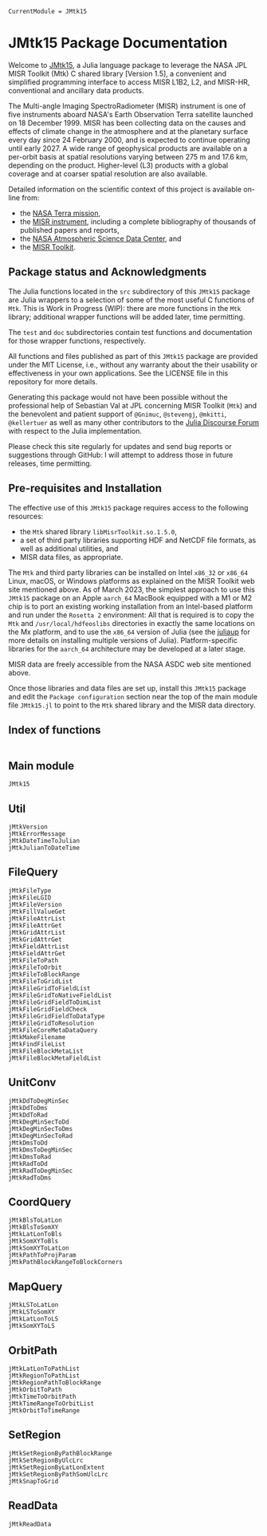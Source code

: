 ```@meta
CurrentModule = JMtk15
```

# JMtk15 Package Documentation

Welcome to [JMtk15](https://github.com/mmverstraete/JMtk15.jl), a Julia language package to leverage the NASA JPL MISR Toolkit (Mtk) C shared library [Version 1.5], a convenient and simplified programming interface to access MISR L1B2, L2, and MISR-HR, conventional and ancillary data products.

The Multi-angle Imaging SpectroRadiometer (MISR) instrument is one of five instruments aboard NASA's Earth Observation Terra satellite launched on 18 December 1999. MISR has been collecting data on the causes and effects of climate change in the atmosphere and at the planetary surface every day since 24 February 2000, and is expected to continue operating until early 2027. A wide range of geophysical products are available on a per-orbit basis at spatial resolutions varying between 275 m and 17.6 km, depending on the product. Higher-level (L3) products with a global coverage and at coarser spatial resolution are also available.

Detailed information on the scientific context of this project is available on-line from:

* the [NASA Terra mission](https://terra.nasa.gov/about/mission),
* the [MISR instrument](https://misr.jpl.nasa.gov/), including a complete bibliography of thousands of published papers and reports,
* the [NASA Atmospheric Science Data Center](https://asdc.larc.nasa.gov/project/MISR), and
* the [MISR Toolkit](https://github.com/nasa/MISR-Toolkit).

## Package status and Acknowledgments

The Julia functions located in the `src` subdirectory of this `JMtk15` package are Julia wrappers to a selection of some of the most useful C functions of `Mtk`. This is Work in Progress (WIP): there are more functions in the `Mtk` library; additional wrapper functions will be added later, time permitting.

The `test` and `doc` subdirectories contain test functions and documentation for those wrapper functions, respectively.

All functions and files published as part of this `JMtk15` package are provided under the MIT License, i.e., without any warranty about the their usability or effectiveness in your own applications. See the LICENSE file in this repository for more details.

Generating this package would not have been possible without the professional help of Sebastian Val at JPL concerning MISR Toolkit (`Mtk`) and the benevolent and patient support of `@Gnimuc`, `@stevengj`, `@mkitti`, `@kellertuer` as well as many other contributors to the [Julia Discourse Forum](https://discourse.julialang.org/) with respect to the Julia implementation.

Please check this site regularly for updates and send bug reports or suggestions through GitHub: I will attempt to address those in future releases, time permitting.

## Pre-requisites and Installation

The effective use of this `JMtk15` package requires access to the following resources:

* the `Mtk` shared library `libMisrToolkit.so.1.5.0`,
* a set of third party libraries supporting HDF and NetCDF file formats, as well as additional utilities, and
* MISR data files, as appropriate.

The `Mtk` and third party libraries can be installed on Intel `x86_32` or `x86_64` Linux, macOS, or Windows platforms as explained on the MISR Toolkit web site mentioned above. As of March 2023, the simplest approach to use this `JMtk15` package on an Apple `aarch_64` MacBook equipped with a M1 or M2 chip is to port an existing working installation from an Intel-based platform and run under the `Rosetta 2` environment: All that is required is to copy the `Mtk` and `/usr/local/hdfeoslibs` directories in exactly the same locations on the Mx platform, and to use the `x86_64` version of Julia (see the [juliaup](https://github.com/JuliaLang/juliaup) for more details on installing multiple versions of Julia). Platform-specific libraries for the `aarch_64` architecture may be developed at a later stage.

MISR data are freely accessible from the NASA ASDC web site mentioned above.

Once those libraries and data files are set up, install this `JMtk15` package and edit the `Package configuration` section near the top of the main module file `JMtk15.jl` to point to the `Mtk` shared library and the MISR data directory.

## Index of functions

```@index
```

## Main module

```@docs
JMtk15
```

## Util

```@docs
jMtkVersion
jMtkErrorMessage
jMtkDateTimeToJulian
jMtkJulianToDateTime
```

## FileQuery

```@docs
jMtkFileType
jMtkFileLGID
jMtkFileVersion
jMtkFillValueGet
jMtkFileAttrList
jMtkFileAttrGet
jMtkGridAttrList
jMtkGridAttrGet
jMtkFieldAttrList
jMtkFieldAttrGet
jMtkFileToPath
jMtkFileToOrbit
jMtkFileToBlockRange
jMtkFileToGridList
jMtkFileGridToFieldList
jMtkFileGridToNativeFieldList
jMtkFileGridFieldToDimList
jMtkFileGridFieldCheck
jMtkFileGridFieldToDataType
jMtkFileGridToResolution
jMtkFileCoreMetaDataQuery
jMtkMakeFilename
jMtkFindFileList
jMtkFileBlockMetaList
jMtkFileBlockMetaFieldList
```

## UnitConv

```@docs
jMtkDdToDegMinSec
jMtkDdToDms
jMtkDdToRad
jMtkDegMinSecToDd
jMtkDegMinSecToDms
jMtkDegMinSecToRad
jMtkDmsToDd
jMtkDmsToDegMinSec
jMtkDmsToRad
jMtkRadToDd
jMtkRadToDegMinSec
jMtkRadToDms
```

## CoordQuery

```@docs
jMtkBlsToLatLon
jMtkBlsToSomXY
jMtkLatLonToBls
jMtkSomXYToBls
jMtkSomXYToLatLon
jMtkPathToProjParam
jMtkPathBlockRangeToBlockCorners
```

## MapQuery

```@docs
jMtkLSToLatLon
jMtkLSToSomXY
jMtkLatLonToLS
jMtkSomXYToLS
```

## OrbitPath

```@docs
jMtkLatLonToPathList
jMtkRegionToPathList
jMtkRegionPathToBlockRange
jMtkOrbitToPath
jMtkTimeToOrbitPath
jMtkTimeRangeToOrbitList
jMtkOrbitToTimeRange
```

## SetRegion

```@docs
jMtkSetRegionByPathBlockRange
jMtkSetRegionByUlcLrc
jMtkSetRegionByLatLonExtent
jMtkSetRegionByPathSomUlcLrc
jMtkSnapToGrid
```

## ReadData

```@docs
jMtkReadData
```
